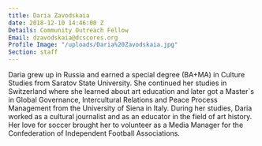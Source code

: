 ```yaml
---
title: Daria Zavodskaia
date: 2018-12-10 14:46:00 Z
Details: Community Outreach Fellow
Email: dzavodskaia@dcscores.org
Profile Image: "/uploads/Daria%20Zavodskaia.jpg"
Section: staff
---
```


Daria grew up in Russia and earned a special degree (BA+MA) in Culture Studies from Saratov State University. She continued her studies in Switzerland where she learned about art education and later got a Master`s in Global Governance, Intercultural Relations and Peace Process Management from the University of Siena in Italy. During her studies, Daria worked as a cultural journalist and as an educator in the field of art history. Her love for soccer brought her to volunteer as a Media Manager for the Confederation of Independent Football Associations.